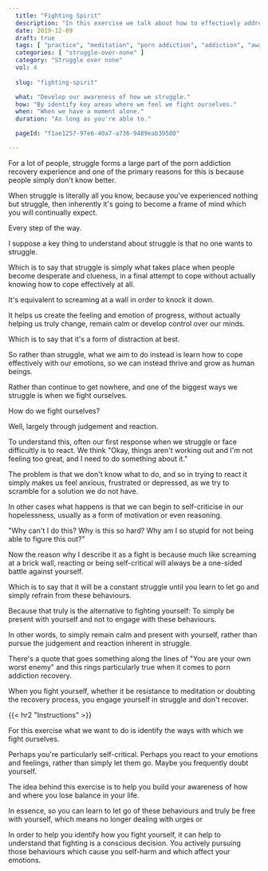 ```yaml
---
  title: "Fighting Spirit"
  description: "In this exercise we talk about how to effectively address struggle, as well as how we fight ourselves needlessly."
  date: 2019-12-09
  draft: true
  tags: [ "practice", "meditation", "porn addiction", "addiction", "awareness", "awareness exercises", "perspective", "nofap", "neverfap", "neverfap deluxe" ]
  categories: [ "struggle-over-none" ]
  category: "Struggle over none"
  vol: 4
  
  slug: "fighting-spirit"

  what: "Develop our awareness of how we struggle."
  how: "By identify key areas where we feel we fight ourselves."
  when: "When we have a moment alone."
  duration: "As long as you're able to."

  pageId: "f1ae1257-97e6-40a7-a736-9489eab39580"

---
```


For a lot of people, struggle forms a large part of the porn addiction recovery experience and one of the primary reasons for this is because people simply don't know better. 

When struggle is literally all you know, because you've experienced nothing but struggle, then inherently it's going to become a frame of mind which you will continually expect.

Every step of the way.

I suppose a key thing to understand about struggle is that no one wants to struggle. 

Which is to say that struggle is simply what takes place when people become desperate and clueness, in a final attempt to cope without actually knowing how to cope effectively at all.

It's equivalent to screaming at a wall in order to knock it down. 

It helps us create the feeling and emotion of progress, without actually helping us truly change, remain calm or develop control over our minds.

Which is to say that it's a form of distraction at best.

So rather than struggle, what we aim to do instead is learn how to cope effectively with our emotions, so we can instead thrive and grow as human beings. 

Rather than continue to get nowhere, and one of the biggest ways we struggle is when we fight ourselves. 

How do we fight ourselves? 

Well, largely through judgement and reaction.

To understand this, often our first response when we struggle or face difficultly is to react. We think "Okay, things aren't working out and I'm not feeling too great, and I need to do something about it."

The problem is that we don't know what to do, and so in trying to react it simply makes us feel anxious, frustrated or depressed, as we try to scramble for a solution we do not have. 

In other cases what happens is that we can begin to self-criticise in our hopelessness, usually as a form of motivation or even reasoning.


"Why can't I do this? Why is this so hard? Why am I so stupid for not being able to figure this out?" 


Now the reason why I describe it as a fight is because much like screaming at a brick wall, reacting or being self-critical will always be a one-sided battle against yourself. 

Which is to say that it will be a constant struggle until you learn to let go and simply refrain from these behaviours.

Because that truly is the alternative to fighting yourself: To simply be present with yourself and not to engage with these behaviours.

In other words, to simply remain calm and present with yourself, rather than pursue the judgement and reaction inherent in struggle.

There's a quote that goes something along the lines of "You are your own worst enemy" and this rings particularly true when it comes to porn addiction recovery.

When you fight yourself, whether it be resistance to meditation or doubting the recovery process, you engage yourself in struggle and don't recover. 


{{< hr2 "Instructions" >}}


For this exercise what we want to do is identify the ways with which we fight ourselves. 

Perhaps you're particularly self-critical. Perhaps you react to your emotions and feelings, rather than simply let them go. Maybe you frequently doubt yourself.

The idea behind this exercise is to help you build your awareness of how and where you lose balance in your life. 

In essence, so you can learn to let go of these behaviours and truly be free with yourself, which means no longer dealing with urges or 
 
In order to help you identify how you fight yourself, it can help to understand that fighting is a conscious decision. You actively pursuing those behaviours which cause you self-harm and which affect your emotions.



<!--
{{< hr2 "Additional Resources" >}}  -->

<!-- maybe link to other  -->

